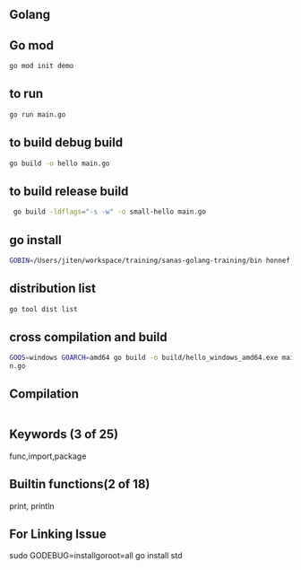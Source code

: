 ## Golang

## Go mod

```sh
go mod init demo
```

## to run 

```sh
go run main.go
```

## to build debug build

```sh
go build -o hello main.go
```


## to build release build

```sh
 go build -ldflags="-s -w" -o small-hello main.go
```

## go install

```sh
GOBIN=/Users/jiten/workspace/training/sanas-golang-training/bin honnef.co/go/tools/cmd/staticcheck@latest         
```


## distribution list 

```sh
go tool dist list 
```

## cross compilation and build

```sh
GOOS=windows GOARCH=amd64 go build -o build/hello_windows_amd64.exe mai
n.go
```

## Compilation


```

```

## Keywords (3 of 25)

func,import,package

## Builtin functions(2 of 18)
print, println


## For Linking Issue

sudo GODEBUG=installgoroot=all go install std

